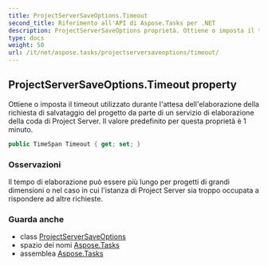 ```yaml
---
title: ProjectServerSaveOptions.Timeout
second_title: Riferimento all'API di Aspose.Tasks per .NET
description: ProjectServerSaveOptions proprietà. Ottiene o imposta il timeout utilizzato durante lattesa dellelaborazione della richiesta di salvataggio del progetto da parte di un servizio di elaborazione della coda di Project Server. Il valore predefinito per questa proprietà è 1 minuto.
type: docs
weight: 50
url: /it/net/aspose.tasks/projectserversaveoptions/timeout/
---
```

## ProjectServerSaveOptions.Timeout property

Ottiene o imposta il timeout utilizzato durante l'attesa dell'elaborazione della richiesta di salvataggio del progetto da parte di un servizio di elaborazione della coda di Project Server. Il valore predefinito per questa proprietà è 1 minuto.

```csharp
public TimeSpan Timeout { get; set; }
```

### Osservazioni

Il tempo di elaborazione può essere più lungo per progetti di grandi dimensioni o nel caso in cui l'istanza di Project Server sia troppo occupata a rispondere ad altre richieste.

### Guarda anche

* class [ProjectServerSaveOptions](../)
* spazio dei nomi [Aspose.Tasks](../../projectserversaveoptions/)
* assemblea [Aspose.Tasks](../../../)


